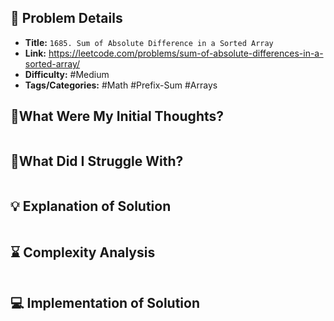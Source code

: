 ## 📝 Problem Details

- **Title:** `1685. Sum of Absolute Difference in a Sorted Array`
- **Link:** https://leetcode.com/problems/sum-of-absolute-differences-in-a-sorted-array/
- **Difficulty:** #Medium 
- **Tags/Categories:** #Math #Prefix-Sum #Arrays 

## 💭What Were My Initial Thoughts?

```

```

## 🤔What Did I Struggle With?

```

```

## 💡 Explanation of Solution

```

```

## ⌛ Complexity Analysis

```

```

## 💻 Implementation of Solution

```cpp

```